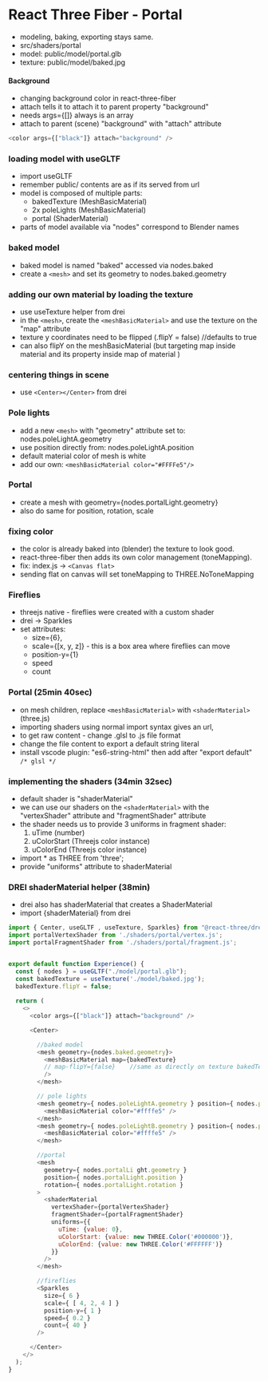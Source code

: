 # React Three Fiber - Portal

- modeling, baking, exporting stays same.
- src/shaders/portal
- model: public/model/portal.glb
- texture: public/model/baked.jpg

#### Background

- changing background color in react-three-fiber
- attach tells it to attach it to parent property "background"
- needs args={[]} always is an array
- attach to parent (scene) "background" with "attach" attribute

```js
<color args={["black"]} attach="background" />
```

### loading model with useGLTF

- import useGLTF
- remember public/ contents are as if its served from url
- model is composed of multiple parts:
  - bakedTexture (MeshBasicMaterial)
  - 2x poleLights (MeshBasicMaterial)
  - portal (ShaderMaterial)
- parts of model available via "nodes" correspond to Blender names

### baked model

- baked model is named "baked" accessed via nodes.baked
- create a `<mesh>` and set its geometry to nodes.baked.geometry

### adding our own material by loading the texture
- use useTexture helper from drei
-  in the `<mesh>`, create the `<meshBasicMaterial>` and use the texture on the "map" attribute
- texture y coordinates need to be flipped (.flipY = false) //defaults to true
- can also flipY on the meshBasicMaterial (but targeting map inside material and its property inside map of material )

### centering things in scene
- use `<Center></Center>` from drei

### Pole lights
- add a new `<mesh>` with "geometry" attribute set to: nodes.poleLightA.geometry
- use position directly from: nodes.poleLightA.position
- default material color of mesh is white
- add our own: `<meshBasicMaterial color="#FFFFe5"/>`

### Portal
- create a mesh with geometry={nodes.portalLight.geometry} 
- also do same for position, rotation, scale

### fixing color
- the color is already baked into (blender) the texture to look good.
- react-three-fiber then adds its own color management (toneMapping).
- fix: index.js -> `<Canvas flat>`
- sending flat on canvas will set toneMapping to THREE.NoToneMapping

### Fireflies
- threejs native - fireflies were created with a custom shader
- drei -> Sparkles
- set attributes: 
    - size={6}, 
    - scale={[x, y, z]} - this is a box area where fireflies can move
    - position-y={1}
    - speed
    - count
  
### Portal (25min 40sec)
- on mesh children, replace `<meshBasicMaterial>` with `<shaderMaterial>` (three.js)
- importing shaders using normal import syntax gives an url, 
- to get raw content - change .glsl to .js file format
- change the file content to export a default string literal 
- install vscode plugin: "es6-string-html" then add after "export default" `/* glsl */`

### implementing the shaders (34min 32sec)
- default shader is "shaderMaterial" 
- we can use our shaders on the `<shaderMaterial>` with the "vertexShader" attribute and "fragmentShader" attribute
- the shader needs us to provide 3 uniforms in fragment shader:
    1. uTime (number)
    2. uColorStart (Threejs color instance)
    3. uColorEnd (Threejs color instance)
- import * as THREE from 'three';
- provide "uniforms" attribute to shaderMaterial

### DREI shaderMaterial helper (38min)
- drei also has shaderMaterial that creates a ShaderMaterial
- import {shaderMaterial} from drei 

```js
import { Center, useGLTF , useTexture, Sparkles} from "@react-three/drei";
import portalVertexShader from './shaders/portal/vertex.js';
import portalFragmentShader from './shaders/portal/fragment.js';


export default function Experience() {
  const { nodes } = useGLTF("./model/portal.glb");
  const bakedTexture = useTexture('./model/baked.jpg');
  bakedTexture.flipY = false;
  
  return (
    <>
      <color args={["black"]} attach="background" />

      <Center>

        //baked model
        <mesh geometry={nodes.baked.geometry}>
          <meshBasicMaterial map={bakedTexture} 
          // map-flipY={false}    //same as directly on texture bakedTexture.flipY = false;
          />
        </mesh>

        // pole lights
        <mesh geometry={ nodes.poleLightA.geometry } position={ nodes.poleLightA.position }>
          <meshBasicMaterial color="#ffffe5" />
        </mesh>
        <mesh geometry={ nodes.poleLightB.geometry } position={ nodes.poleLightB.position }>
          <meshBasicMaterial color="#ffffe5" />
        </mesh>

        //portal
        <mesh 
          geometry={ nodes.portalLi ght.geometry } 
          position={ nodes.portalLight.position } 
          rotation={ nodes.portalLight.rotation }
        >
          <shaderMaterial
            vertexShader={portalVertexShader}
            fragmentShader={portalFragmentShader}
            uniforms={{
              uTime: {value: 0},
              uColorStart: {value: new THREE.Color('#000000')},
              uColorEnd: {value: new THREE.Color('#FFFFFF')}
            }}
          />
        </mesh>

        //fireflies
        <Sparkles
          size={ 6 }
          scale={ [ 4, 2, 4 ] }
          position-y={ 1 }
          speed={ 0.2 }
          count={ 40 }
        />

      </Center>
    </>
  );
}
```
